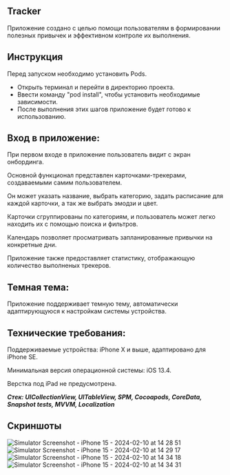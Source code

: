 ## Tracker

Приложение создано с целью помощи пользователям в формировании полезных привычек и эффективном контроле их выполнения.

## Инструкция

Перед запуском необходимо установить Pods.

* Открыть терминал и перейти в директорию проекта.
* Ввести команду "pod install", чтобы установить необходимые зависимости.
* После выполнения этих шагов приложение будет готово к использованию.

## Вход в приложение:

При первом входе в приложение пользователь видит с экран онбординга. 

Основной функционал представлен карточками-трекерами, создаваемыми самим пользователем. 

Он может указать название, выбрать категорию, задать расписание для каждой карточки, а так же выбрать эмодзи и цвет.

Карточки сгруппированы по категориям, и пользователь может легко находить их с помощью поиска и фильтров.

Календарь позволяет просматривать запланированные привычки на конкретные дни. 

Приложение также предоставляет статистику, отображающую количество выполненых трекеров.

## Темная тема:
Приложение поддерживает темную тему, автоматически адаптирующуюся к настройкам системы устройства.

## Технические требования:
Поддерживаемые устройства: iPhone X и выше, адаптировано для iPhone SE.

Минимальная версия операционной системы: iOS 13.4.

Верстка под iPad не предусмотрена.

***Стек: UICollectionView, UITableView, SPM, Cocoapods, CoreData, Snapshot tests, MVVM, Localization***

## Скриншоты
![Simulator Screenshot - iPhone 15 - 2024-02-10 at 14 28 51](https://github.com/visaeva/Tracker/assets/127760695/a4e6b4cf-89f1-40bf-927f-091312dbfefa)
![Simulator Screenshot - iPhone 15 - 2024-02-10 at 14 29 17](https://github.com/visaeva/Tracker/assets/127760695/8dc31717-208b-4186-b598-ef89e805963a)
![Simulator Screenshot - iPhone 15 - 2024-02-10 at 14 34 18](https://github.com/visaeva/Tracker/assets/127760695/1beb75dc-66c5-497b-a4dd-e4b0a31bf517)
![Simulator Screenshot - iPhone 15 - 2024-02-10 at 14 34 31](https://github.com/visaeva/Tracker/assets/127760695/ab515d6d-4920-42f5-b151-6d5b326950cd)




